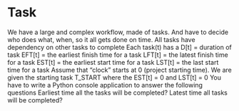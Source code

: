# Task
We have a large and complex workflow, made of tasks. And
have to decide who does what, when, so it all gets done on time.
All tasks have dependency on other tasks to complete
Each task(t) has a
D[t] = duration of task
EFT[t] = the earliest finish time for a task
LFT[t] = the latest finish time for a task
EST[t] = the earliest start time for a task
LST[t] = the last start time for a task
Assume
that “clock” starts at 0 (project starting time).
We are given the starting task T_START where the EST[t] = 0 and LST[t] = 0
You have to write a Python console application to answer the following questions
Earliest time all the tasks will be completed?
Latest time all tasks will be completed?
